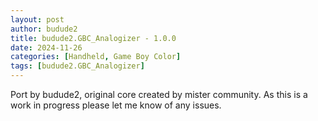 ```yaml
---
layout: post
author: budude2
title: budude2.GBC_Analogizer - 1.0.0
date: 2024-11-26
categories: [Handheld, Game Boy Color]
tags: [budude2.GBC_Analogizer]
---
```

Port by budude2, original core created by mister community. As this is a work in progress please let me know of any issues.
